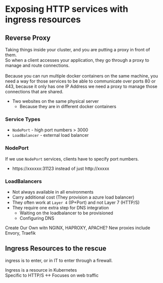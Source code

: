 # Exposing HTTP services with ingress resources

## Reverse Proxy
Taking things inside your cluster, and you are putting a proxy in front of them. <br />
So when a client accesses your application, they go through a proxy to manage and route connections. <br /><br />
Because you can run multiple docker containers on the same machine, you need a way for those services to be able to communicate 
over ports 80 or 443, because it only has one IP Address we need a proxy to manage those connections that are shared.

- Two websites on the same physical server
  - Because they are in different docker containers

### Service Types
- `NodePort` - high port numbers > 3000
- `LoadBalancer` - external load balancer

### NodePort
If we use `NodePort` services, clients have to specify port numbers.

- https://xxxxxx:31123 instead of just http://xxxxx

### LoadBalancers
- Not always available in all environments
- Carry additional cost (They provision a azure load balancer)
- They often work at `Layer 4` (IP+Port) and not Layer 7 (HTTP/S)
- They require one extra step for DNS integration
  - Waiting on the loadbalancer to be provisioned
  - Configuring DNS

Create Our Own witn NGINX, HAPROXY, APACHE?
New proxies include Envory, Traefik

## Ingress Resources to the rescue
ingress is to enter, or in IT to enter through a firewall.

Ingress is a resource in Kubernetes <br />
Specific to HTTP/S <-> Focuses on web traffic